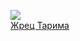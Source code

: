 ![](/books/sf_fantasy/Джей%20Болтон/Жрец%20Тарима.jpg)  
[Жрец Тарима](/books/sf_fantasy/Джей%20Болтон/Жрец%20Тарима)